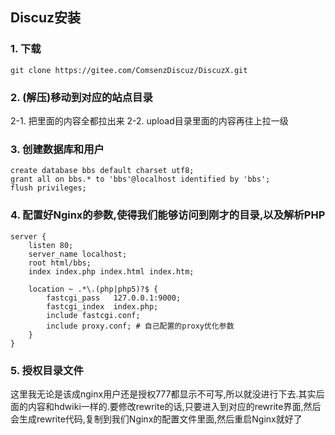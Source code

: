 ## Discuz安装
### 1. 下载
```
git clone https://gitee.com/ComsenzDiscuz/DiscuzX.git
```

### 2. (解压)移动到对应的站点目录
2-1. 把里面的内容全都拉出来
2-2. upload目录里面的内容再往上拉一级

### 3. 创建数据库和用户
```
create database bbs default charset utf8;
grant all on bbs.* to 'bbs'@localhost identified by 'bbs';
flush privileges;
```

### 4. 配置好Nginx的参数,使得我们能够访问到刚才的目录,以及解析PHP
```
server {
    listen 80;
    server_name localhost;
    root html/bbs;
    index index.php index.html index.htm;

    location ~ .*\.(php|php5)?$ {
        fastcgi_pass   127.0.0.1:9000;
        fastcgi_index  index.php;
        include fastcgi.conf;
        include proxy.conf; # 自己配置的proxy优化参数
    }
}
```

### 5. 授权目录文件
这里我无论是该成nginx用户还是授权777都显示不可写,所以就没进行下去.其实后面的内容和hdwiki一样的.要修改rewrite的话,只要进入到对应的rewrite界面,然后会生成rewrite代码,复制到我们Nginx的配置文件里面,然后重启Nginx就好了
